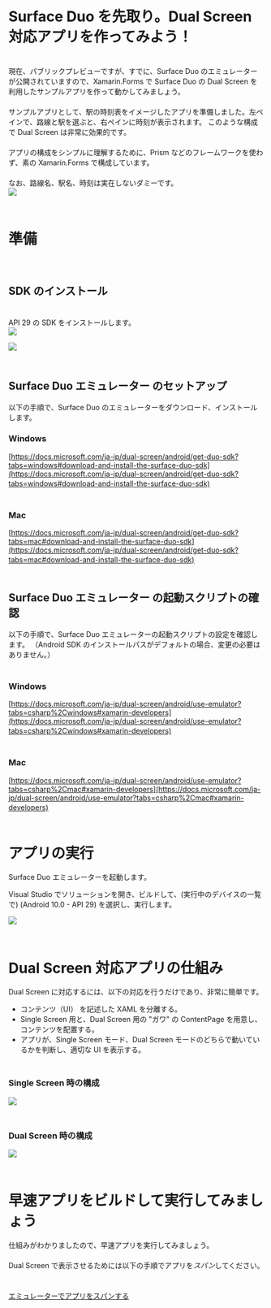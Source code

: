 # Surface Duo を先取り。Dual Screen 対応アプリを作ってみよう！
　  
現在、パブリックプレビューですが、すでに、Surface Duo のエミュレーターが公開されていますので、Xamarin.Forms で Surface Duo の Dual Screen を利用したサンプルアプリを作って動かしてみましょう。
　  
　  
サンプルアプリとして、駅の時刻表をイメージしたアプリを準備しました。左ペインで、路線と駅を選ぶと、右ペインに時刻が表示されます。
このような構成で Dual Screen は非常に効果的です。
　  
　  
アプリの構成をシンプルに理解するために、Prism などのフレームワークを使わず、素の Xamarin.Forms で構成しています。
　  
　  
なお、路線名、駅名、時刻は実在しないダミーです。
　  
![](https://github.com/TomohiroSuzuki128/XFSurfaceDuoSample2020/blob/master/images/001.png?raw=true)
　  
　  
# 準備 #
　  
## SDK のインストール ##
　  
API 29 の SDK をインストールします。
　  
![](https://github.com/TomohiroSuzuki128/XFSurfaceDuoSample2020/blob/master/images/010.png?raw=true)
  
![](https://github.com/TomohiroSuzuki128/XFSurfaceDuoSample2020/blob/master/images/011.png?raw=true)
　  
　  
## Surface Duo エミュレーター のセットアップ ##
以下の手順で、Surface Duo のエミュレーターをダウンロード、インストールします。
　  
### Windows ###
  
[https://docs.microsoft.com/ja-jp/dual-screen/android/get-duo-sdk?tabs=windows#download-and-install-the-surface-duo-sdk](https://docs.microsoft.com/ja-jp/dual-screen/android/get-duo-sdk?tabs=windows#download-and-install-the-surface-duo-sdk)
　  
　  
### Mac ###
  
[https://docs.microsoft.com/ja-jp/dual-screen/android/get-duo-sdk?tabs=mac#download-and-install-the-surface-duo-sdk](https://docs.microsoft.com/ja-jp/dual-screen/android/get-duo-sdk?tabs=mac#download-and-install-the-surface-duo-sdk)
　  
　  
## Surface Duo エミュレーター の起動スクリプトの確認 ##
以下の手順で、Surface Duo エミュレーターの起動スクリプトの設定を確認します。
（Android SDK のインストールパスがデフォルトの場合、変更の必要はありません。）
　  
　  
### Windows ###
  
[https://docs.microsoft.com/ja-jp/dual-screen/android/use-emulator?tabs=csharp%2Cwindows#xamarin-developers](https://docs.microsoft.com/ja-jp/dual-screen/android/use-emulator?tabs=csharp%2Cwindows#xamarin-developers)
　  
　  
### Mac ###
  
[https://docs.microsoft.com/ja-jp/dual-screen/android/use-emulator?tabs=csharp%2Cmac#xamarin-developers](https://docs.microsoft.com/ja-jp/dual-screen/android/use-emulator?tabs=csharp%2Cmac#xamarin-developers)
　  
　  
# アプリの実行 #
  
Surface Duo エミュレーターを起動します。
  
Visual Studio でソリューションを開き、ビルドして、(実行中のデバイスの一覧で) <build> (Android 10.0 - API 29) を選択し、実行します。
  
![](https://github.com/TomohiroSuzuki128/XFSurfaceDuoSample2020/blob/master/images/012.png?raw=true)
　  
　  
# Dual Screen 対応アプリの仕組み #
  
Dual Screen に対応するには、以下の対応を行うだけであり、非常に簡単です。
  
- コンテンツ（UI） を記述した XAML を分離する。
- Single Screen 用と、Dual Screen 用の "ガワ" の ContentPage を用意し、コンテンツを配置する。
- アプリが、Single Screen モード、Dual Screen モードのどちらで動いているかを判断し、適切な UI を表示する。
　  
　  
### Single Screen 時の構成 ###
  
![](https://github.com/TomohiroSuzuki128/XFSurfaceDuoSample2020/blob/master/images/021.png?raw=true)
　  
　  
### Dual Screen 時の構成 ###
  
![](https://github.com/TomohiroSuzuki128/XFSurfaceDuoSample2020/blob/master/images/020.png?raw=true)
　  
　  
# 早速アプリをビルドして実行してみましょう #
  
仕組みがわかりましたので、早速アプリを実行してみましょう。
　  
　  
Dual Screen で表示させるためには以下の手順でアプリを*スパン*してください。
　  
　  
[エミュレーターでアプリをスパンする](https://docs.microsoft.com/ja-jp/dual-screen/android/use-emulator?tabs=java%2Cwindows#span-your-app-in-the-emulator)
